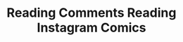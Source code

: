 ---
done: 'FALSE'
pid: g2021ozkiral
title: Reading Comments Reading Instagram Comics
category: Grad Fellowship Project
cohort_year: '2021'
tagline:
abstract:
limerick:
pis: ozkiral
link:
local_image:
original_img:
layout: project
---